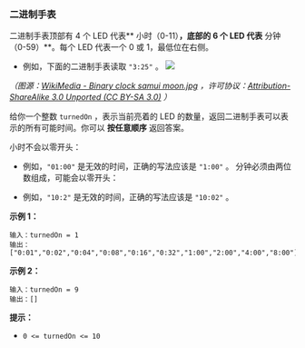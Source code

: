 ### 二进制手表 ###
二进制手表顶部有 4 个 LED 代表** 小时（0-11）**，底部的 6 个 LED 代表** 分钟（0-59）**。每个 LED 代表一个 0 或 1，最低位在右侧。

* 例如，下面的二进制手表读取 `"3:25"` 。
![](https://assets.leetcode-cn.com/aliyun-lc-upload/uploads/2021/03/29/binary_clock_samui_moon.jpg)

_（图源：[WikiMedia - Binary clock samui moon.jpg](https://commons.m.wikimedia.org/wiki/File:Binary_clock_samui_moon.jpg) ，许可协议：[Attribution-ShareAlike 3.0 Unported (CC BY-SA 3.0)](https://creativecommons.org/licenses/by-sa/3.0/deed.en) ）_

给你一个整数 `turnedOn` ，表示当前亮着的 LED 的数量，返回二进制手表可以表示的所有可能时间。你可以 **按任意顺序** 返回答案。

小时不会以零开头：

* 例如，`"01:00"` 是无效的时间，正确的写法应该是 `"1:00"` 。
分钟必须由两位数组成，可能会以零开头：

* 例如，`"10:2"` 是无效的时间，正确的写法应该是 `"10:02"` 。


**示例 1：**

```
输入：turnedOn = 1
输出：["0:01","0:02","0:04","0:08","0:16","0:32","1:00","2:00","4:00","8:00"]
```

**示例 2：**

```
输入：turnedOn = 9
输出：[]
```



**提示：**

* `0 <= turnedOn <= 10`

